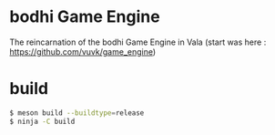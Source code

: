 # bodhi Game Engine
The reincarnation of the bodhi Game Engine in Vala (start was here : https://github.com/vuvk/game_engine)

# build
```sh
$ meson build --buildtype=release
$ ninja -C build
```
